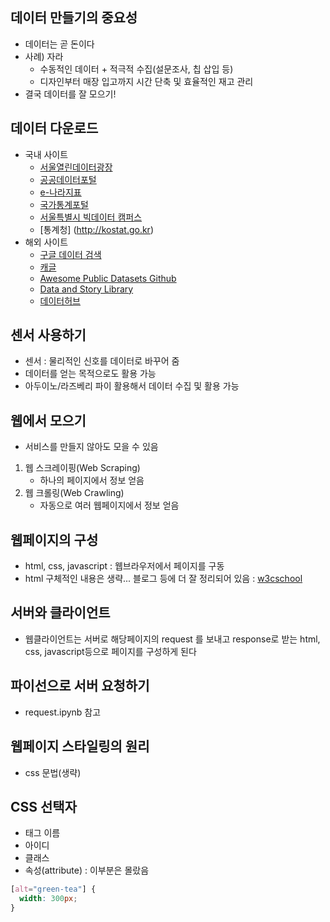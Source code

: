 ## 데이터 만들기의 중요성
- 데이터는 곧 돈이다
- 사례) 자라
    - 수동적인 데이터 + 적극적 수집(설문조사, 칩 삽입 등)
    - 디자인부터 매장 입고까지 시간 단축 및 효율적인 재고 관리
- 결국 데이터를 잘 모으기!

## 데이터 다운로드
- 국내 사이트
    - [서울열린데이터광장](https://data.seoul.go.kr/)
    - [공공데이터포털](https://www.data.go.kr)
    - [e-나라지표](http://www.index.go.kr)
    - [국가통계포털](http://kosis.kr)
    - [서울특별시 빅데이터 캠퍼스](https://bigdata.seoul.go.kr)
    - [통계청] (http://kostat.go.kr)
- 해외 사이트
    - [구글 데이터 검색](https://toolbox.google.com/datasetsearch)
    - [캐글](https://www.kaggle.com/datasets)
    - [Awesome Public Datasets Github](https://github.com/awesomedata/awesome-public-datasets)
    - [Data and Story Library](https://dasl.datadescription.com/)
    - [데이터허브](https://datahub.io/)

## 센서 사용하기
- 센서 : 물리적인 신호를 데이터로 바꾸어 줌
- 데이터를 얻는 목적으로도 활용 가능
- 아두이노/라즈베리 파이 활용해서 데이터 수집 및 활용 가능

## 웹에서 모으기
- 서비스를 만들지 않아도 모을 수 있음
1. 웹 스크레이핑(Web Scraping)
    - 하나의 페이지에서 정보 얻음
2. 웹 크롤링(Web Crawling)
    - 자동으로 여러 웹페이지에서 정보 얻음

## 웹페이지의 구성
- html, css, javascript : 웹브라우저에서 페이지를 구동
- html 구체적인 내용은 생략... 블로그 등에 더 잘 정리되어 있음 : [w3cschool](https://www.w3schools.com/tags/ref_byfunc.asp)

## 서버와 클라이언트
- 웹클라이언트는 서버로 해당페이지의 request 를 보내고 response로 받는 html, css, javascript등으로 페이지를 구성하게 된다

## 파이선으로 서버 요청하기
- request.ipynb 참고

## 웹페이지 스타일링의 원리
- css 문법(생략)

## CSS 선택자
- 태그 이름
- 아이디
- 클래스
- 속성(attribute) : 이부분은 몰랐음
```css
[alt="green-tea"] {
  width: 300px;
}
```

